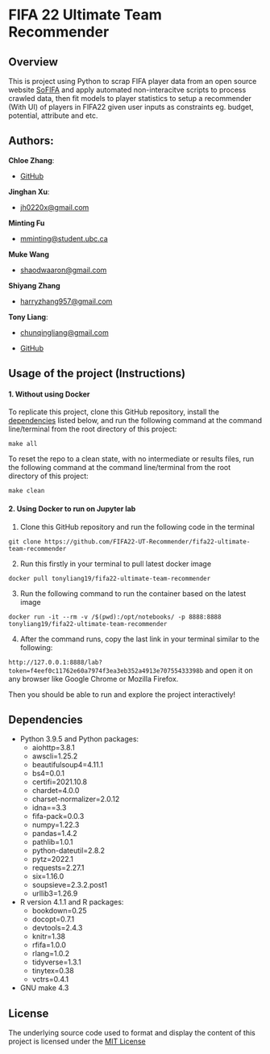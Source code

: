 
# FIFA 22 Ultimate Team Recommender

## Overview

This is project using Python to scrap FIFA player data from an open
source website [SoFIFA](https://sofifa.com/) and apply automated
non-interacitve scripts to process crawled data, then fit models to
player statistics to setup a recommender (With UI) of players in FIFA22
given user inputs as constraints eg. budget, potential, attribute and
etc.

## Authors:

**Chloe Zhang**:

-   [GitHub](https://github.com/ZiyueChloeZhang)

**Jinghan Xu**:
- <jh0220x@gmail.com>

**Minting Fu**

- <mminting@student.ubc.ca>

**Muke Wang**

- <shaodwaaron@gmail.com>


**Shiyang Zhang**

- <harryzhang957@gmail.com>

**Tony Liang**:

-   <chunqingliang@gmail.com>

-   [GitHub](https://github.com/tonyliang19)

## Usage of the project (Instructions)

#### 1. Without using Docker

To replicate this project, clone this GitHub repository, install the
[dependencies](#dependencies) listed below, and run the following
command at the command line/terminal from the root directory of this
project:

    make all

To reset the repo to a clean state, with no intermediate or results
files, run the following command at the command line/terminal from the
root directory of this project:

    make clean

#### 2. Using Docker to run on Jupyter lab

1)  Clone this GitHub repository and run the following code in the
    terminal

`git clone https://github.com/FIFA22-UT-Recommender/fifa22-ultimate-team-recommender`

2)  Run this firstly in your terminal to pull latest docker image

`docker pull tonyliang19/fifa22-ultimate-team-recommender`

3)  Run the following command to run the container based on the latest
    image

`docker run -it --rm -v /$(pwd):/opt/notebooks/ -p 8888:8888 tonyliang19/fifa22-ultimate-team-recommender`

4)  After the command runs, copy the last link in your terminal similar
    to the following:

`http://127.0.0.1:8888/lab?token=f4eef0c11762e60a7974f3ea3eb352a4913e70755433398b`
and open it on any browser like Google Chrome or Mozilla Firefox.

Then you should be able to run and explore the project interactively!

## Dependencies

-   Python 3.9.5 and Python packages:
    -   aiohttp=3.8.1
    -   awscli=1.25.2
    -   beautifulsoup4=4.11.1
    -   bs4=0.0.1
    -   certifi=2021.10.8
    -   chardet=4.0.0
    -   charset-normalizer=2.0.12
    -   idna==3.3
    -   fifa-pack=0.0.3
    -   numpy=1.22.3
    -   pandas=1.4.2
    -   pathlib=1.0.1
    -   python-dateutil=2.8.2
    -   pytz=2022.1
    -   requests=2.27.1
    -   six=1.16.0
    -   soupsieve=2.3.2.post1
    -   urllib3=1.26.9
-   R version 4.1.1 and R packages:
    -   bookdown=0.25
    -   docopt=0.7.1
    -   devtools=2.4.3
    -   knitr=1.38
    -   rfifa=1.0.0
    -   rlang=1.0.2
    -   tidyverse=1.3.1
    -   tinytex=0.38
    -   vctrs=0.4.1
-   GNU make 4.3

## License

The underlying source code used to format and display the content of
this project is licensed under the [MIT License](LICENSE)
